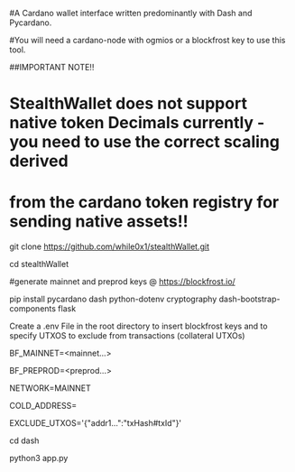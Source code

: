 #A Cardano wallet interface written predominantly with Dash and Pycardano.

#You will need a cardano-node with ogmios or a blockfrost key to use this tool.

##IMPORTANT NOTE!!
# StealthWallet does not support native token Decimals currently - you need to use the correct scaling derived
# from the cardano token registry for sending native assets!!

git clone https://github.com/while0x1/stealthWallet.git

cd stealthWallet

#generate mainnet and preprod keys @ https://blockfrost.io/

pip install pycardano dash python-dotenv cryptography dash-bootstrap-components flask

Create a .env File in the root directory to insert blockfrost keys and to specify UTXOS to exclude from transactions (collateral UTXOs)

BF_MAINNET=<mainnet...>

BF_PREPROD=<preprod...>

NETWORK=MAINNET

COLD_ADDRESS=

EXCLUDE_UTXOS='{"addr1...":"txHash#txId"}'

cd dash

python3 app.py

